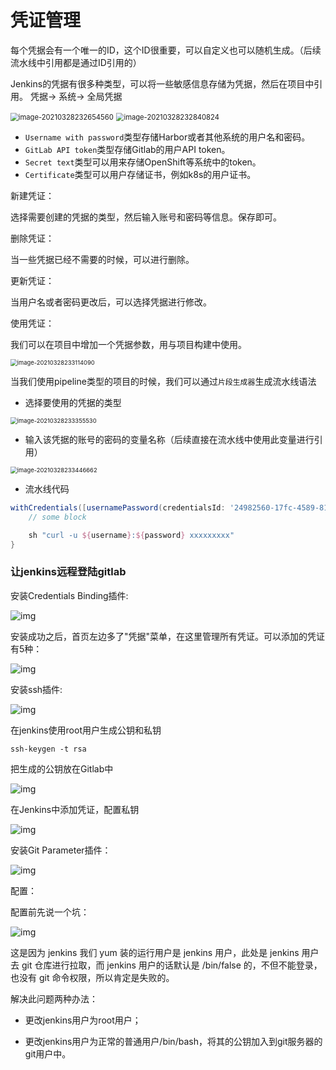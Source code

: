 # 凭证管理

每个凭据会有一个唯一的ID，这个ID很重要，可以自定义也可以随机生成。（后续流水线中引用都是通过ID引用的）

Jenkins的凭据有很多种类型，可以将一些敏感信息存储为凭据，然后在项目中引用。 凭据-> 系统-> 全局凭据

<img src="https://gitee.com/c_honghui/picture/raw/master/img/20210328232654.png" alt="image-20210328232654560" style="zoom:80%;" />

<img src="https://gitee.com/c_honghui/picture/raw/master/img/20210328232840.png" alt="image-20210328232840824" style="zoom:80%;" />

- `Username with password`类型存储Harbor或者其他系统的用户名和密码。
- `GitLab API token`类型存储Gitlab的用户API token。
- `Secret text`类型可以用来存储OpenShift等系统中的token。
- `Certificate`类型可以用户存储证书，例如k8s的用户证书。

新建凭证：

选择需要创建的凭据的类型，然后输入账号和密码等信息。保存即可。

删除凭证：

当一些凭据已经不需要的时候，可以进行删除。

更新凭证：

当用户名或者密码更改后，可以选择凭据进行修改。

使用凭证：

我们可以在项目中增加一个凭据参数，用与项目构建中使用。

<img src="https://gitee.com/c_honghui/picture/raw/master/img/20210328233114.png" alt="image-20210328233114090" style="zoom:67%;" />

当我们使用pipeline类型的项目的时候，我们可以通过`片段生成器`生成流水线语法

- 选择要使用的凭据的类型

<img src="https://gitee.com/c_honghui/picture/raw/master/img/20210328233355.png" alt="image-20210328233355530" style="zoom:67%;" />

- 输入该凭据的账号的密码的变量名称（后续直接在流水线中使用此变量进行引用）

<img src="https://gitee.com/c_honghui/picture/raw/master/img/20210328233446.png" alt="image-20210328233446662" style="zoom:67%;" />

- 流水线代码

```groovy
withCredentials([usernamePassword(credentialsId: '24982560-17fc-4589-819b-bc5bea89da77', passwordVariable: 'password', usernameVariable: 'username')]) {
    // some block

    sh "curl -u ${username}:${password} xxxxxxxxx"
}
```

### 让jenkins远程登陆gitlab

安装Credentials Binding插件:

![img](https://gitee.com/c_honghui/picture/raw/master/img/20210312141044.png)

安装成功之后，首页左边多了"凭据"菜单，在这里管理所有凭证。可以添加的凭证有5种：

![img](https://gitee.com/c_honghui/picture/raw/master/img/20210312141100.png)

安装ssh插件:

![img](https://gitee.com/c_honghui/picture/raw/master/img/20210312141137.png)

在jenkins使用root用户生成公钥和私钥

```shell
ssh-keygen -t rsa
```

把生成的公钥放在Gitlab中

![img](https://gitee.com/c_honghui/picture/raw/master/img/20210312141317.png)

在Jenkins中添加凭证，配置私钥

![img](https://gitee.com/c_honghui/picture/raw/master/img/20210312141520.png)

安装Git Parameter插件：

![img](https://gitee.com/c_honghui/picture/raw/master/img/20210312141858.png)

配置：

配置前先说一个坑：

![img](https://gitee.com/c_honghui/picture/raw/master/img/20210312141910.png)

这是因为 jenkins 我们 yum 装的运行用户是 jenkins 用户，此处是 jenkins 用户去 git 仓库进行拉取，而 jenkins 用户的话默认是 /bin/false 的，不但不能登录，也没有 git 命令权限，所以肯定是失败的。

解决此问题两种办法：

- 更改jenkins用户为root用户；

- 更改jenkins用户为正常的普通用户/bin/bash，将其的公钥加入到git服务器的git用户中。